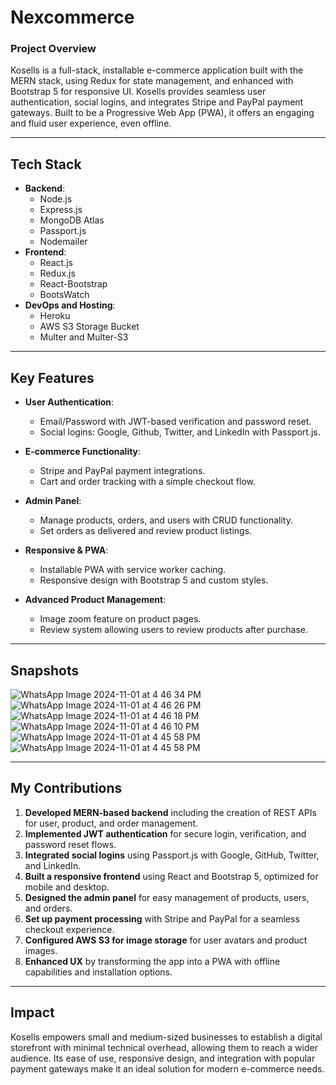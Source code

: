 # Nexcommerce
### Project Overview
Kosells is a full-stack, installable e-commerce application built with the MERN stack, using Redux for state management, and enhanced with Bootstrap 5 for responsive UI. Kosells provides seamless user authentication, social logins, and integrates Stripe and PayPal payment gateways. Built to be a Progressive Web App (PWA), it offers an engaging and fluid user experience, even offline.

---

## Tech Stack

- **Backend**:
    - Node.js
    - Express.js
    - MongoDB Atlas
    - Passport.js
    - Nodemailer
- **Frontend**:
    - React.js
    - Redux.js
    - React-Bootstrap
    - BootsWatch
- **DevOps and Hosting**:
    - Heroku
    - AWS S3 Storage Bucket
    - Multer and Multer-S3

---

## Key Features

- **User Authentication**:
  - Email/Password with JWT-based verification and password reset.
  - Social logins: Google, Github, Twitter, and LinkedIn with Passport.js.
  
- **E-commerce Functionality**:
  - Stripe and PayPal payment integrations.
  - Cart and order tracking with a simple checkout flow.
  
- **Admin Panel**:
  - Manage products, orders, and users with CRUD functionality.
  - Set orders as delivered and review product listings.

- **Responsive & PWA**:
  - Installable PWA with service worker caching.
  - Responsive design with Bootstrap 5 and custom styles.

- **Advanced Product Management**:
  - Image zoom feature on product pages.
  - Review system allowing users to review products after purchase.
  
---

## Snapshots

![WhatsApp Image 2024-11-01 at 4 46 34 PM](https://github.com/user-attachments/assets/6c2b446a-28c1-492c-9d97-5e9331119c10)
![WhatsApp Image 2024-11-01 at 4 46 26 PM](https://github.com/user-attachments/assets/ebf9d802-d915-4b90-878a-1e80b9327586)
![WhatsApp Image 2024-11-01 at 4 46 18 PM](https://github.com/user-attachments/assets/04445bef-e40f-493d-9851-08b0b139f884)
![WhatsApp Image 2024-11-01 at 4 46 10 PM](https://github.com/user-attachments/assets/221ed186-20ef-4993-b07c-b39cb2dd4b31)
![WhatsApp Image 2024-11-01 at 4 45 58 PM](https://github.com/user-attachments/assets/cf8a9229-72b2-4ac2-a2ab-102706c85f74)
![WhatsApp Image 2024-11-01 at 4 45 58 PM](https://github.com/user-attachments/assets/b53a3b08-3df0-4fde-81a2-1a9f83558463)


---

## My Contributions

1. **Developed MERN-based backend** including the creation of REST APIs for user, product, and order management.
2. **Implemented JWT authentication** for secure login, verification, and password reset flows.
3. **Integrated social logins** using Passport.js with Google, GitHub, Twitter, and LinkedIn.
4. **Built a responsive frontend** using React and Bootstrap 5, optimized for mobile and desktop.
5. **Designed the admin panel** for easy management of products, users, and orders.
6. **Set up payment processing** with Stripe and PayPal for a seamless checkout experience.
7. **Configured AWS S3 for image storage** for user avatars and product images.
8. **Enhanced UX** by transforming the app into a PWA with offline capabilities and installation options.

---

## Impact

Kosells empowers small and medium-sized businesses to establish a digital storefront with minimal technical overhead, allowing them to reach a wider audience. Its ease of use, responsive design, and integration with popular payment gateways make it an ideal solution for modern e-commerce needs.

